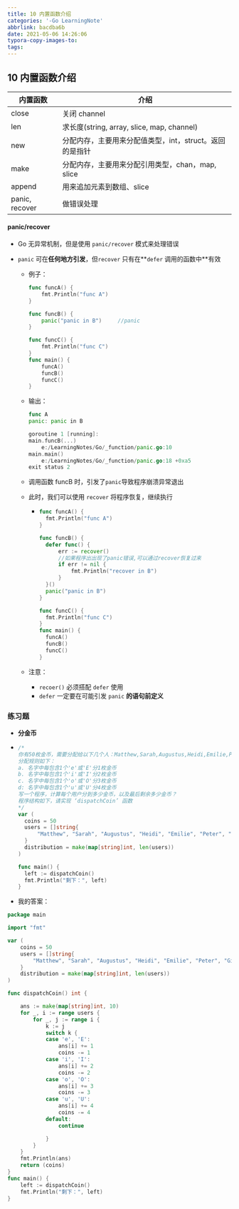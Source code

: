 ```yaml
---
title: 10 内置函数介绍
categories: '-Go LearningNote'
abbrlink: bacdba6b
date: 2021-05-06 14:26:06
typora-copy-images-to:
tags:
---
```

## 10 内置函数介绍

| 内置函数       | 介绍                                                    |
| -------------- | ------------------------------------------------------- |
| close          | 关闭 channel                                            |
| len            | 求长度(string, array, slice, map, channel)              |
| new            | 分配内存，主要用来分配值类型，int，struct。返回的是指针 |
| make           | 分配内存，主要用来分配引用类型，chan，map, slice        |
| append         | 用来追加元素到数组、slice                               |
| panic, recover | 做错误处理                                              |

#### panic/recover

* Go 无异常机制，但是使用 `panic/recover` 模式来处理错误

* `panic` 可在**任何地方引发**，但`recover` 只有在**`defer` 调用的函数中**有效

  * 例子：

    ```go
    func funcA() {
    	fmt.Println("func A")
    }
    
    func funcB() {
    	panic("panic in B")		//panic
    }
    
    func funcC() {
    	fmt.Println("func C")
    }
    func main() {
    	funcA()
    	funcB()
    	funcC()
    }
    ```

  * 输出：

    ```go
    func A
    panic: panic in B
    
    goroutine 1 [running]:
    main.funcB(...)
    	e:/LearningNotes/Go/_function/panic.go:10
    main.main()
    	e:/LearningNotes/Go/_function/panic.go:18 +0xa5
    exit status 2
    ```

  * 调用函数 funcB 时，引发了`panic`导致程序崩溃异常退出

  * 此时，我们可以使用 `recover` 将程序恢复，继续执行

    * ```go
      func funcA() {
      	fmt.Println("func A")
      }
      
      func funcB() {
      	defer func() {
      		err := recover()
      		//如果程序出出现了panic错误,可以通过recover恢复过来
      		if err != nil {
      			fmt.Println("recover in B")
      		}
      	}()
      	panic("panic in B")
      }
      
      func funcC() {
      	fmt.Println("func C")
      }
      func main() {
      	funcA()
      	funcB()
      	funcC()
      }
      ```

  * 注意：

    * `recoer()` 必须搭配 `defer` 使用
    * `defer` 一定要在可能引发 `panic` **的语句前定义**

### 练习题

* **分金币**

* ```go
  /*
  你有50枚金币，需要分配给以下几个人：Matthew,Sarah,Augustus,Heidi,Emilie,Peter,Giana,Adriano,Aaron,Elizabeth。
  分配规则如下：
  a. 名字中每包含1个'e'或'E'分1枚金币
  b. 名字中每包含1个'i'或'I'分2枚金币
  c. 名字中每包含1个'o'或'O'分3枚金币
  d: 名字中每包含1个'u'或'U'分4枚金币
  写一个程序，计算每个用户分到多少金币，以及最后剩余多少金币？
  程序结构如下，请实现 ‘dispatchCoin’ 函数
  */
  var (
  	coins = 50
  	users = []string{
  		"Matthew", "Sarah", "Augustus", "Heidi", "Emilie", "Peter", "Giana", "Adriano", "Aaron", "Elizabeth",
  	}
  	distribution = make(map[string]int, len(users))
  )
  
  func main() {
  	left := dispatchCoin()
  	fmt.Println("剩下：", left)
  }
  ```

* 我的答案：

```go
package main

import "fmt"

var (
	coins = 50
	users = []string{
		"Matthew", "Sarah", "Augustus", "Heidi", "Emilie", "Peter", "Giana", "Adriano", "Aaron", "Elizabeth",
	}
	distribution = make(map[string]int, len(users))
)

func dispatchCoin() int {

	ans := make(map[string]int, 10)
	for _, i := range users {
		for _, j := range i {
			k := j
			switch k {
			case 'e', 'E':
				ans[i] += 1
				coins -= 1
			case 'i', 'I':
				ans[i] += 2
				coins -= 2
			case 'o', 'O':
				ans[i] += 3
				coins -= 3
			case 'u', 'U':
				ans[i] += 4
				coins -= 4
			default:
				continue

			}
		}
	}
	fmt.Println(ans)
	return (coins)
}
func main() {
	left := dispatchCoin()
	fmt.Println("剩下：", left)
}

```

